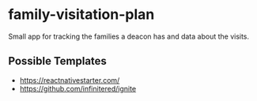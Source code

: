 # family-visitation-plan
Small app for tracking the families a deacon has and data about the visits. 

## Possible Templates
- https://reactnativestarter.com/
- https://github.com/infinitered/ignite
